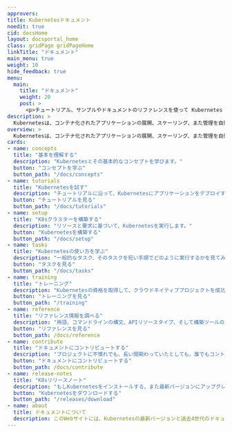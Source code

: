 ```yaml
---
approvers:
title: Kubernetesドキュメント
noedit: true
cid: docsHome
layout: docsportal_home
class: gridPage gridPageHome
linkTitle: "ドキュメント"
main_menu: true
weight: 10
hide_feedback: true
menu:
  main:
    title: "ドキュメント"
    weight: 20
    post: >
      <p>チュートリアル、サンプルやドキュメントのリファレンスを使って Kubernetes の利用方法を学んでください。あなたは<a href="/editdocs/" data-auto-burger-exclude>ドキュメントへコントリビュートをする</a>こともできます!</p>
description: >
  Kubernetesは、コンテナ化されたアプリケーションの展開、スケーリング、また管理を自動化するためのオープンソースコンテナプラットフォームです。このオープンソースプロジェクトは、Cloud Native Computing Foundationによってホストされています。
overview: >
  Kubernetesは、コンテナ化されたアプリケーションの展開、スケーリング、また管理を自動化するためのオープンソースコンテナプラットフォームです。このオープンソースプロジェクトは、Cloud Native Computing Foundation(<a href="https://www.cncf.io/about">CNCF</a>)によってホストされています。
cards:
- name: concepts
  title: "基本を理解する"
  description: "Kubernetesとその基本的なコンセプトを学びます。"
  button: "コンセプトを学ぶ"
  button_path: "/docs/concepts"
- name: tutorials
  title: "Kubernetesを試す"
  description: "チュートリアルに沿って、Kubernetesにアプリケーションをデプロイする方法を学びます。"
  button: "チュートリアルを見る"
  button_path: "/docs/tutorials"
- name: setup
  title: "K8sクラスターを構築する"
  description: "リソースと要求に基づいて、Kubernetesを実行します。"
  button: "Kubernetesを構築する"
  button_path: "/docs/setup"
- name: tasks
  title: "Kubernetesの使い方を学ぶ"
  description: "一般的なタスク、そのタスクを短い手順でどのように実行するかを見てみます。"
  button: "タスクを見る"
  button_path: "/docs/tasks"
- name: training
  title: "トレーニング"
  description: "Kubernetesの資格を取得して、クラウドネイティブプロジェクトを成功させます！"
  button: "トレーニングを見る"
  button_path: "/training"
- name: reference
  title: "リファレンス情報を調べる"
  description: "用語、コマンドラインの構文、APIリソースタイプ、そして構築ツールのドキュメントを見て回ります。"
  button: "リファレンスを見る"
  button_path: /docs/reference
- name: contribute
  title: "ドキュメントにコントリビュートする"
  description: "プロジェクトに不慣れでも、長い間関わっていたとしても、誰でもコントリビュートすることができます。"
  button: "ドキュメントにコントリビュートする"
  button_path: /docs/contribute
- name: release-notes
  title: "K8sリリースノート"
  description: "もしKubernetesをインストールする、また最新バージョンにアップグレードする場合、最新のリリースノートを参照してください。"
  button: "Kubernetesをダウンロードする"
  button_path: "/releases/download"
- name: about
  title: ドキュメントについて
  description: このWebサイトには、Kubernetesの最新バージョンと過去4世代のドキュメントが含まれています。
---
```

